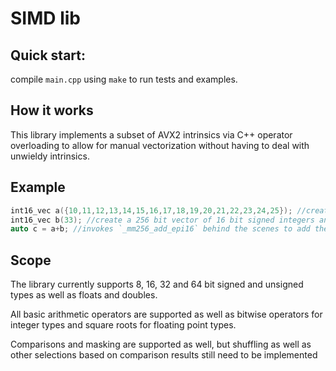 # SIMD lib

## Quick start:

compile `main.cpp` using `make` to run tests and examples.

## How it works

This library implements a subset of AVX2 intrinsics via C++ operator overloading to allow for manual vectorization without having to deal with unwieldy intrinsics.

## Example

```cpp
int16_vec a({10,11,12,13,14,15,16,17,18,19,20,21,22,23,24,25}); //create a 256 bit vector of 16 bit signed integers and initialize them
int16_vec b(33); //create a 256 bit vector of 16 bit signed integers and initialize them all to 33
auto c = a+b; //invokes `_mm256_add_epi16` behind the scenes to add the two 256 bit vectors. (type deduction works as expected)
```

## Scope

The library currently supports 8, 16, 32 and 64 bit signed and unsigned types as well as floats and doubles.

All basic arithmetic operators are supported as well as bitwise operators for integer types and square roots for floating point types.

Comparisons and masking are supported as well, but shuffling as well as other selections based on comparison results still need to be implemented
